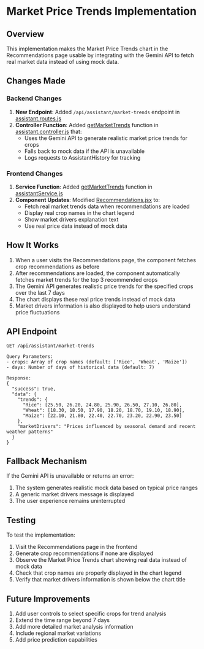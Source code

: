 # Market Price Trends Implementation

## Overview
This implementation makes the Market Price Trends chart in the Recommendations page usable by integrating with the Gemini API to fetch real market data instead of using mock data.

## Changes Made

### Backend Changes

1. **New Endpoint**: Added `/api/assistant/market-trends` endpoint in [assistant.routes.js](file://d:\New%20folder\intern\Farmer_AI\FarmerAI-backend\src\routes\assistant.routes.js)
2. **Controller Function**: Added [getMarketTrends](file://d:\New%20folder\intern\Farmer_AI\farmerai-frontend\src\services\assistantService.js#L51-L57) function in [assistant.controller.js](file://d:\New%20folder\intern\Farmer_AI\FarmerAI-backend\src\controllers\assistant.controller.js) that:
   - Uses the Gemini API to generate realistic market price trends for crops
   - Falls back to mock data if the API is unavailable
   - Logs requests to AssistantHistory for tracking

### Frontend Changes

1. **Service Function**: Added [getMarketTrends](file://d:\New%20folder\intern\Farmer_AI\farmerai-frontend\src\services\assistantService.js#L51-L57) function in [assistantService.js](file://d:\New%20folder\intern\Farmer_AI\farmerai-frontend\src\services\assistantService.js)
2. **Component Updates**: Modified [Recommendations.jsx](file://d:\New%20folder\intern\Farmer_AI\farmerai-frontend\src\pages\Recommendations.jsx) to:
   - Fetch real market trends data when recommendations are loaded
   - Display real crop names in the chart legend
   - Show market drivers explanation text
   - Use real price data instead of mock data

## How It Works

1. When a user visits the Recommendations page, the component fetches crop recommendations as before
2. After recommendations are loaded, the component automatically fetches market trends for the top 3 recommended crops
3. The Gemini API generates realistic price trends for the specified crops over the last 7 days
4. The chart displays these real price trends instead of mock data
5. Market drivers information is also displayed to help users understand price fluctuations

## API Endpoint

```
GET /api/assistant/market-trends

Query Parameters:
- crops: Array of crop names (default: ['Rice', 'Wheat', 'Maize'])
- days: Number of days of historical data (default: 7)

Response:
{
  "success": true,
  "data": {
    "trends": {
      "Rice": [25.50, 26.20, 24.80, 25.90, 26.50, 27.10, 26.80],
      "Wheat": [18.30, 18.50, 17.90, 18.20, 18.70, 19.10, 18.90],
      "Maize": [22.10, 21.80, 22.40, 22.70, 23.20, 22.90, 23.50]
    },
    "marketDrivers": "Prices influenced by seasonal demand and recent weather patterns"
  }
}
```

## Fallback Mechanism

If the Gemini API is unavailable or returns an error:
1. The system generates realistic mock data based on typical price ranges
2. A generic market drivers message is displayed
3. The user experience remains uninterrupted

## Testing

To test the implementation:
1. Visit the Recommendations page in the frontend
2. Generate crop recommendations if none are displayed
3. Observe the Market Price Trends chart showing real data instead of mock data
4. Check that crop names are properly displayed in the chart legend
5. Verify that market drivers information is shown below the chart title

## Future Improvements

1. Add user controls to select specific crops for trend analysis
2. Extend the time range beyond 7 days
3. Add more detailed market analysis information
4. Include regional market variations
5. Add price prediction capabilities